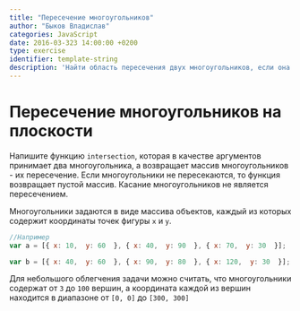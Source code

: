 ```yaml
---
title: "Пересечение многоугольников"
author: "Быков Владислав"
categories: JavaScript
date: 2016-03-323 14:00:00 +0200
type: exercise
identifier: template-string
description: 'Найти область пересечения двух многоугольников, если она существует.'
--- 
```


# Пересечение многоугольников на плоскости

Напишите функцию `intersection`, которая в качестве аргументов принимает два многоугольника, а возвращает массив многоугольников - их пересечение. Если многоугольники не пересекаются, то функция возвращает пустой массив. Касание многоугольников не является пересечением.

Многоугольники задаются в виде массива объектов, каждый из которых содержит координаты точек фигуры `x` и `y`.
```javascript
//Например
var a = [{ x: 10,  y: 60  }, { x: 40,  y: 90  }, { x: 70,  y: 30  }];

var b = [{ x: 40,  y: 60  }, { x: 90,  y: 80  }, { x: 120,  y: 30  }];
```

Для небольшого облегчения задачи можно считать, что многоугольники содержат от `3` до `100` вершин, а координата каждой из вершин находится в диапазоне от `[0, 0]` до `[300, 300]`
